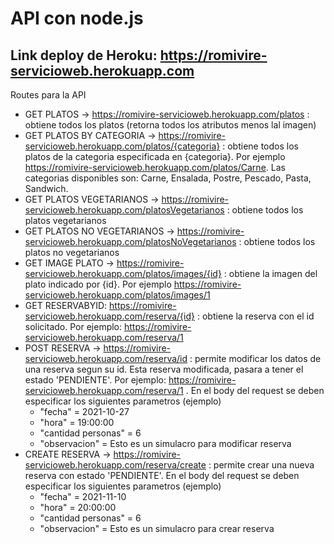 # API con node.js

## Link deploy de Heroku: https://romivire-servicioweb.herokuapp.com

Routes para la API
  * GET PLATOS -> https://romivire-servicioweb.herokuapp.com/platos : obtiene todos los platos (retorna todos los atributos menos lal imagen)
  * GET PLATOS BY CATEGORIA -> https://romivire-servicioweb.herokuapp.com/platos/{categoria} : obtiene todos los platos de la categoria especificada en {categoria}. Por ejemplo https://romivire-servicioweb.herokuapp.com/platos/Carne. Las categorias disponibles son: Carne, Ensalada, Postre, Pescado, Pasta, Sandwich. 
  * GET PLATOS VEGETARIANOS -> https://romivire-servicioweb.herokuapp.com/platosVegetarianos : obtiene todos los platos vegetarianos
  * GET PLATOS NO VEGETARIANOS -> https://romivire-servicioweb.herokuapp.com/platosNoVegetarianos : obtiene todos los platos no vegetarianos
  * GET IMAGE PLATO -> https://romivire-servicioweb.herokuapp.com/platos/images/{id} : obtiene la imagen del plato indicado por {id}. Por ejemplo https://romivire-servicioweb.herokuapp.com/platos/images/1
  * GET RESERVABYID: https://romivire-servicioweb.herokuapp.com/reserva/{id} : obtiene la reserva con el id solicitado. Por ejemplo: https://romivire-servicioweb.herokuapp.com/reserva/1
  * POST RESERVA -> https://romivire-servicioweb.herokuapp.com/reserva/id : permite modificar los datos de una reserva segun su id. Esta reserva modificada, pasara a tener el estado 'PENDIENTE'. Por ejemplo: https://romivire-servicioweb.herokuapp.com/reserva/1 . En el body del request se deben especificar los siguientes parametros (ejemplo)
    * "fecha" = 2021-10-27
    * "hora" = 19:00:00 
    * "cantidad personas" = 6 
    * "observacion" = Esto es un simulacro para modificar reserva
  * CREATE RESERVA -> https://romivire-servicioweb.herokuapp.com/reserva/create : permite crear una nueva reserva con estado 'PENDIENTE'. En el body del request se deben especificar los siguientes parametros (ejemplo)
    * "fecha" = 2021-11-10
    * "hora" = 20:00:00 
    * "cantidad personas" = 6 
    * "observacion" = Esto es un simulacro para crear reserva
   
